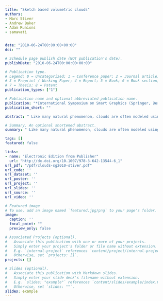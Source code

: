 ```yaml
---
title: "Sketch based volumetric clouds"
authors:
- Marc Stiver
- Andrew Baker
- Adam Runions
- samavati


date: "2010-06-24T00:00:00+00:00"
doi: ""

# Schedule page publish date (NOT publication's date).
publishDate: "2010-06-24T00:00:00+00:00"

# Publication type.
# Legend: 0 = Uncategorized; 1 = Conference paper; 2 = Journal article;
# 3 = Preprint / Working Paper; 4 = Report; 5 = Book; 6 = Book section;
# 7 = Thesis; 8 = Patent
publication_types: ["1"]

# Publication name and optional abbreviated publication name.
publication: "*International Symposium on Smart Graphics (Springer, Berlin, Heidelberg)*"
publication_short: ""

abstract: " Like many natural phenomenon, clouds are often modeled using procedural methods, which may be difficult for an artist to control. In this paper, a freehand sketching system is proposed to control the modeling of volumetric clouds. Input sketches are used to generate a closed mesh, defining the initial cloud volume. Sketch analysis as well as the elevation at which the cloud is drawn is used to identify the cloud type and then generate a mesh with the appropriate characteristics for the determined cloud type. The cloud volume can then be edited using Boolean operations that allow for addition and removal of material from existing clouds. The proposed modeling system provides an intuitive framework for generating individual clouds and entire cloud fields, while maintaining the interactive rates necessitated by the sketch-based paradigm."

# Summary. An optional shortened abstract.
summary: " Like many natural phenomenon, clouds are often modeled using procedural methods, which may be difficult for an artist to control. In this paper, a freehand sketching system is proposed to control the modeling of volumetric clouds. Input sketches are used to generate a closed mesh, defining the initial cloud volume. Sketch analysis as well as the elevation at which the cloud is drawn is used to identify the cloud type and then generate a mesh with the appropriate characteristics for the determin..."

tags: []
featured: false

links:
- name: "Electronic Edition from Publisher"
  url: "http://dx.doi.org/10.1007/978-3-642-13544-6_1"
url_pdf: "/pdf/clouds-sg2010-stiver.pdf"
url_code: ''
url_dataset: ''
url_poster: ''
url_project: ''
url_slides: ''
url_source: ''
url_video: ''

# Featured image
# To use, add an image named `featured.jpg/png` to your page's folder. 
image:
  caption: ''
  focal_point: ""
  preview_only: false

# Associated Projects (optional).
#   Associate this publication with one or more of your projects.
#   Simply enter your project's folder or file name without extension.
#   E.g. `internal-project` references `content/project/internal-project/index.md`.
#   Otherwise, set `projects: []`.
projects: []

# Slides (optional).
#   Associate this publication with Markdown slides.
#   Simply enter your slide deck's filename without extension.
#   E.g. `slides: "example"` references `content/slides/example/index.md`.
#   Otherwise, set `slides: ""`.
slides: example
---
```

